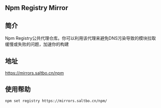## Npm Registry Mirror

## 简介
Npm Registry公共代理仓库。你可以利用该代理来避免DNS污染导致的模块拉取缓慢或失败的问题，加速你的构建

## 地址
https://mirrors.saltbo.cn/npm


## 使用帮助
```bash
npm set registry https://mirrors.saltbo.cn/npm/
```